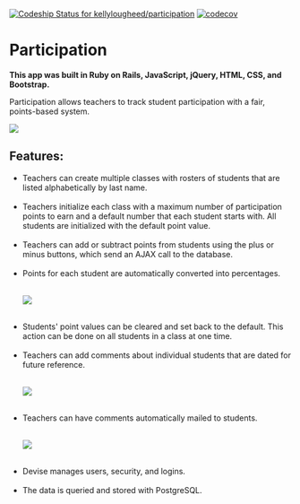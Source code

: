 [ ![Codeship Status for kellylougheed/participation](https://app.codeship.com/projects/5fcf5ac0-b11a-0134-b937-46f0c3813803/status?branch=master)](https://app.codeship.com/projects/193223) [![codecov](https://codecov.io/gh/kellylougheed/participation/branch/master/graph/badge.svg)](https://codecov.io/gh/kellylougheed/participation)

<h1>Participation</h1>

<b>This app was built in Ruby on Rails, JavaScript, jQuery, HTML, CSS, and Bootstrap.</b>

Participation allows teachers to track student participation with a fair, points-based system.

<img src="http://www.kellylougheed.com/images/projects/participation.png"/><br/>

<h2>Features:</h2>

<ul>
<li> Teachers can create multiple classes with rosters of students that are listed alphabetically by last name.</li><br/>

<li> Teachers initialize each class with a maximum number of participation points to earn and a default number that each student starts with. All students are initialized with the default point value.</li><br/>

<li> Teachers can add or subtract points from students using the plus or minus buttons, which send an AJAX call to the database.</li><br/>

<li> Points for each student are automatically converted into percentages.</li><br/>

<img src="https://participation.herokuapp.com/assets/gradebook-8ed5ad89098c73cfedc54152ce93eacb.png" /><br/><br/>

<li> Students' point values can be cleared and set back to the default. This action can be done on all students in a class at one time.</li><br/>

<li> Teachers can add comments about individual students that are dated for future reference.</li><br/>

<img src="http://participation.herokuapp.com/assets/student-551adf9b526b3c68260e20aac253b215.png" /><br/><br/>

<li> Teachers can have comments automatically mailed to students.</li><br/>

<img src="http://participation.herokuapp.com/assets/email-f09d367a27535caa2d051260af151339.png" /><br/><br/>

<li> Devise manages users, security, and logins.</li><br/>

<li> The data is queried and stored with PostgreSQL.</li><br/>
</ul>

